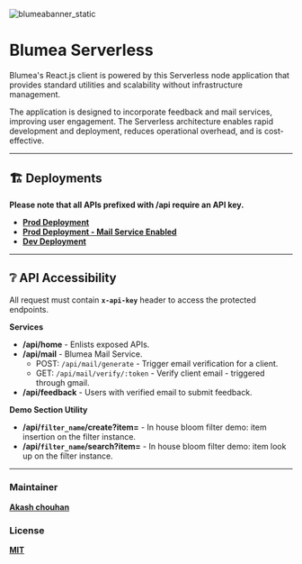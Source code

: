![blumeabanner_static](https://user-images.githubusercontent.com/56465610/215419028-c5b3987d-4e9d-4cbb-931f-438a33ce07d4.png)

# Blumea Serverless

Blumea's React.js client is powered by this Serverless node application that provides standard utilities and scalability without infrastructure management.

The application is designed to incorporate feedback and mail services, improving user engagement. The Serverless architecture enables rapid development and deployment, reduces operational overhead, and is cost-effective.

---

## 🏗️ Deployments
**Please note that all APIs prefixed with /api require an API key.**
* **[Prod Deployment](https://blumea-serverless.vercel.app/ "Blumea Serverless Vercel")**
* **[Prod Deployment - Mail Service Enabled](https://blumea-serverless-v2.onrender.com "Blumea Serverless v2 Render")**
* **[Dev Deployment](https://blumea-server-1.herokuapp.com/ "Blumea Serverless-Dev-Heroku")**
---

## ❔ API Accessibility
All request must contain **`x-api-key`** header to access the protected endpoints. 
 
**Services**
* **/api/home** - Enlists exposed APIs.
* **/api/mail** - Blumea Mail Service.
    * POST: `/api/mail/generate` - Trigger email verification for a client.
    * GET: `/api/mail/verify/:token` - Verify client email - triggered through gmail.
* **/api/feedback** - Users with verified email to submit feedback.

**Demo Section Utility**
* **/api/`filter_name`/create?item=** - In house bloom filter demo: item insertion on the filter instance.
* **/api/`filter_name`/search?item=** - In house bloom filter demo: item look up on the filter instance.  

---
### Maintainer
**[Akash  chouhan](github.com/akashchouhan16)**
### License
**[MIT](https://github.com/Blumea/Blumea-Serverless/blob/main/LICENSE "View License")**
